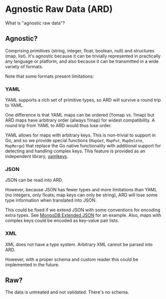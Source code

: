 Agnostic Raw Data (ARD)
=======================

What is "agnostic raw data"?

Agnostic?
---------

Comprising primitives (string, integer, float, boolean, null) and structures (map, list). It's
agnostic because it can be trivially represented in practically any language or platform, and also
because it can be transmitted in a wide variety of formats.

Note that some formats present limitations:

### YAML

YAML supports a rich set of primitive types, so ARD will survive a round trip to YAML.

One difference is that YAML maps can be ordered (!!omap vs. !!map) but ARD maps have arbitrary
order (always !!map) for widest compatibility. A round trip from YAML to ARD would thus lose order.

YAML allows for maps with arbitrary keys. This is non-trivial to support in Go, and so we provide
special functions (`MapGet`, `MapPut`, `MapDelete`, `MapMerge`) that replace the Go native
functionality with additional support for detecting and handling complex keys. This feature is
provided as an independent library, [yamlkeys](https://github.com/tliron/yamlkeys).

### JSON

JSON can be read into ARD.

However, because JSON has fewer types and more limitations than YAML (no integers, only floats; map
keys can only be string), ARD will lose some type information when translated into JSON.

This could be fixed if we extend JSON with some conventions for encoding extra types. See
[MongoDB Extended JSON](https://docs.mongodb.com/manual/reference/mongodb-extended-json/) for an
example. Also, maps with complex keys could be encoded as key-value pair lists.

### XML

XML does not have a type system. Arbitrary XML cannot be parsed into ARD. 

However, with a proper schema and custom reader this could be implemented in the future.

Raw?
----

The data is untreated and not validated. There's no schema.

